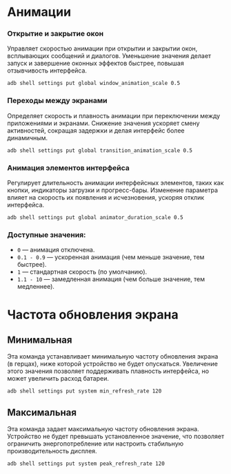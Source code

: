 # Анимации

### Открытие и закрытие окон  
Управляет скоростью анимации при открытии и закрытии окон, всплывающих сообщений и диалогов. Уменьшение значения делает запуск и завершение оконных эффектов быстрее, повышая отзывчивость интерфейса.  
```
adb shell settings put global window_animation_scale 0.5
```

### Переходы между экранами  
Определяет скорость и плавность анимации при переключении между приложениями и экранами. Снижение значения ускоряет смену активностей, сокращая задержки и делая интерфейс более динамичным.  
```
adb shell settings put global transition_animation_scale 0.5
```

### Анимация элементов интерфейса  
Регулирует длительность анимации интерфейсных элементов, таких как кнопки, индикаторы загрузки и прогресс-бары. Изменение параметра влияет на скорость их появления и исчезновения, ускоряя отклик интерфейса.  
```
adb shell settings put global animator_duration_scale 0.5
```

### **Доступные значения:**
- `0` — анимация отключена.
- `0.1 - 0.9` — ускоренная анимация (чем меньше значение, тем быстрее).
- `1` — стандартная скорость (по умолчанию).
- `1.1 - 10` — замедленная анимация (чем больше значение, тем медленнее).

# Частота обновления экрана

## Минимальная
Эта команда устанавливает минимальную частоту обновления экрана (в герцах), ниже которой устройство не будет опускаться. Увеличение этого значения позволяет поддерживать плавность интерфейса, но может увеличить расход батареи.

```
adb shell settings put system min_refresh_rate 120
```

## Максимальная
Эта команда задает максимальную частоту обновления экрана. Устройство не будет превышать установленное значение, что позволяет ограничить энергопотребление или настроить стабильную производительность дисплея.

```
adb shell settings put system peak_refresh_rate 120
```
